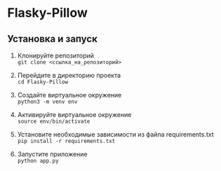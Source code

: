 # Flasky-Pillow
## Установка и запуск

1. Клонируйте репозиторий  
 ```git clone <ссылка_на_репозиторий> ```
 
2. Перейдите в директорию проекта  
 ```cd Flasky-Pillow ```
 
3. Создайте виртуальное окружение  
 ```python3 -m venv env ```
 
4. Активируйте виртуальное окружение  
```source env/bin/activate ```

5. Установите необходимые зависимости из файла requirements.txt  
 ```pip install -r requirements.txt ```
 
6. Запустите приложение  
```python app.py ```
